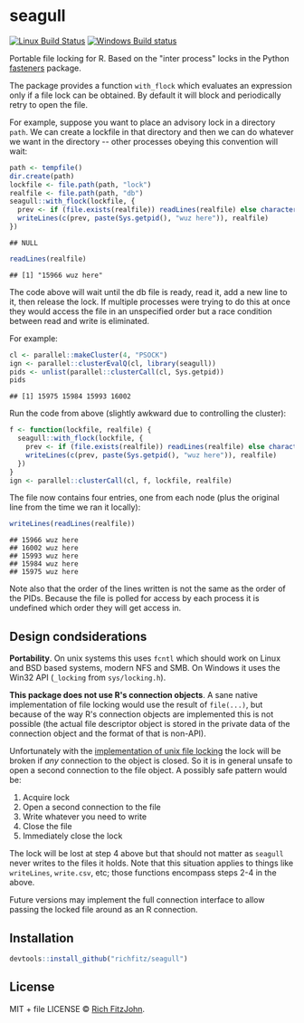 

# seagull

[![Linux Build Status](https://travis-ci.org/richfitz/seagull.svg?branch=master)](https://travis-ci.org/richfitz/seagull)
[![Windows Build status](https://ci.appveyor.com/api/projects/status/github/richfitz/seagull?svg=true)](https://ci.appveyor.com/project/richfitz/seagull)

Portable file locking for R.  Based on the "inter process" locks in the Python [fasteners](https://pypi.python.org/pypi/fasteners) package.

The package provides a function `with_flock` which evaluates an expression only if a file lock can be obtained.  By default it will block and periodically retry to  open the file.

For example, suppose you want to place an advisory lock in a directory `path`.  We can create a lockfile in that directory and then we can do whatever we want in the directory -- other processes obeying this convention will wait:


```r
path <- tempfile()
dir.create(path)
lockfile <- file.path(path, "lock")
realfile <- file.path(path, "db")
seagull::with_flock(lockfile, {
  prev <- if (file.exists(realfile)) readLines(realfile) else character(0)
  writeLines(c(prev, paste(Sys.getpid(), "wuz here")), realfile)
})
```

```
## NULL
```


```r
readLines(realfile)
```

```
## [1] "15966 wuz here"
```

The code above will wait until the db file is ready, read it, add a new line to it, then release the lock.  If multiple processes were trying to do this at once they would access the file in an unspecified order but a race condition between read and write is eliminated.

For example:


```r
cl <- parallel::makeCluster(4, "PSOCK")
ign <- parallel::clusterEvalQ(cl, library(seagull))
pids <- unlist(parallel::clusterCall(cl, Sys.getpid))
pids
```

```
## [1] 15975 15984 15993 16002
```

Run the code from above (slightly awkward due to controlling the cluster):


```r
f <- function(lockfile, realfile) {
  seagull::with_flock(lockfile, {
    prev <- if (file.exists(realfile)) readLines(realfile) else character(0)
    writeLines(c(prev, paste(Sys.getpid(), "wuz here")), realfile)
  })
}
ign <- parallel::clusterCall(cl, f, lockfile, realfile)
```

The file now contains four entries, one from each node (plus the original line from the time we ran it locally):


```r
writeLines(readLines(realfile))
```

```
## 15966 wuz here
## 16002 wuz here
## 15993 wuz here
## 15984 wuz here
## 15975 wuz here
```

Note also that the order of the lines written is not the same as the order of the PIDs.  Because the file is polled for access by each process it is undefined which order they will get access in.



## Design condsiderations

**Portability**.  On unix systems this uses `fcntl` which should work on Linux and BSD based systems, modern NFS and SMB.  On Windows it uses the Win32 API (`_locking` from `sys/locking.h`).

**This package does not use R's connection objects**.  A sane native implementation of file locking would use the result of `file(...)`, but because of the way R's connection objects are implemented this is not possible (the actual file descriptor object is stored in the private data of the connection object and the format of that is non-API).

Unfortunately with the [implementation of unix file locking](http://0pointer.de/blog/projects/locking.html) the lock will be broken if _any_ connection to the object is closed.  So it is in general unsafe to open a second connection to the file object.  A possibly safe pattern would be:

1. Acquire lock
2. Open a second connection to the file
3. Write whatever you need to write
4. Close the file
5. Immediately close the lock

The lock will be lost at step 4 above but that should not matter as `seagull` never writes to the files it holds.  Note that this situation applies to things like `writeLines`, `write.csv`, etc; those functions encompass steps 2-4 in the above.

Future versions may implement the full connection interface to allow passing the locked file around as an R connection.

## Installation


```r
devtools::install_github("richfitz/seagull")
```

## License

MIT + file LICENSE © [Rich FitzJohn](https://github.com/richfitz).
